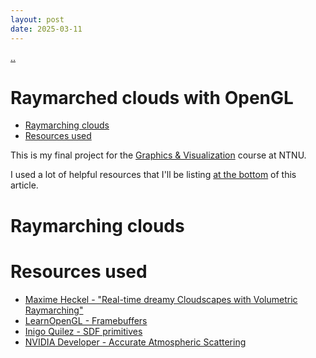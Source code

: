 ```yaml
---
layout: post
date: 2025-03-11
---
```


[..](../index.html)

# Raymarched clouds with OpenGL

- [Raymarching clouds](#1)
- [Resources used](#res)

This is my final project for the [Graphics & Visualization](https://www.ntnu.edu/studies/courses/TDT4230) course at NTNU.

I used a lot of helpful resources that I'll be listing [at the bottom](#res) of this article.

# <a name="1"></a>Raymarching clouds

# <a name="res"></a>Resources used

- [Maxime Heckel - "Real-time dreamy Cloudscapes with Volumetric Raymarching"](https://blog.maximeheckel.com/posts/real-time-cloudscapes-with-volumetric-raymarching/)
- [LearnOpenGL - Framebuffers](https://learnopengl.com/Advanced-OpenGL/Framebuffers)
- [Inigo Quilez - SDF primitives](https://iquilezles.org/articles/distfunctions/)
- [NVIDIA Developer - Accurate Atmospheric Scattering](https://developer.nvidia.com/gpugems/gpugems2/part-ii-shading-lighting-and-shadows/chapter-16-accurate-atmospheric-scattering)
